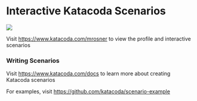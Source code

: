 # Interactive Katacoda Scenarios

[![](http://shields.katacoda.com/katacoda/mrosner/count.svg)](https://www.katacoda.com/mrosner "Get your profile on Katacoda.com")

Visit https://www.katacoda.com/mrosner to view the profile and interactive scenarios

### Writing Scenarios
Visit https://www.katacoda.com/docs to learn more about creating Katacoda scenarios

For examples, visit https://github.com/katacoda/scenario-example
